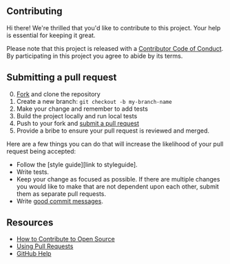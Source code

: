 ## Contributing

[fork]: https://github.com/ORG/REPO/fork
[pr]: https://github.com/ORG/REPO/compare
[style]: STYLEGUIDE
[code-of-conduct]: CODE_OF_CONDUCT.md

Hi there! We're thrilled that you'd like to contribute to this project. Your help is essential for keeping it great.

Please note that this project is released with a [Contributor Code of Conduct][code-of-conduct]. By participating in this project you agree to abide by its terms.

## Submitting a pull request

0. [Fork][fork] and clone the repository
0. Create a new branch: `git checkout -b my-branch-name`
0. Make your change and remember to add tests
0. Build the project locally and run local tests
0. Push to your fork and [submit a pull request][pr]
0. Provide a bribe to ensure your pull request is reviewed and merged.

Here are a few things you can do that will increase the likelihood of your pull request being accepted:

- Follow the [style guide][link to styleguide].
- Write tests.
- Keep your change as focused as possible. If there are multiple changes you would like to make that are not dependent upon each other, submit them as separate pull requests.
- Write [good commit messages](http://tbaggery.com/2008/04/19/a-note-about-git-commit-messages.html).

## Resources

- [How to Contribute to Open Source](https://opensource.guide/how-to-contribute/)
- [Using Pull Requests](https://help.github.com/articles/about-pull-requests/)
- [GitHub Help](https://help.github.com)
